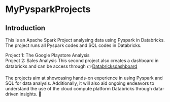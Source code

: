 # MyPysparkProjects

##  Introduction
This is an Apache Spark Project analysing data using Pyspark in Databricks.
The project runs all Pyspark codes and SQL codes in Databricks.


Project 1: The Google Playstore Analysis\
Project 2: Sales Analysis
This second project also creates a dashboard in databricks and can be access through 👉[Databricksdashboard](https://databricks-prod-cloudfront.cloud.databricks.com/public/4027ec902e239c93eaaa8714f173bcfc/1343429096759292/3078158866193990/6632974093078969/latest.html)    

The projects aim at showcasing hands-on experience in using Pyspark and SQL for data analysis. 
Additionally, it will also aid ongoing endeavors to understand the use of the cloud compute platform Databricks through data-driven insights. 🌟

